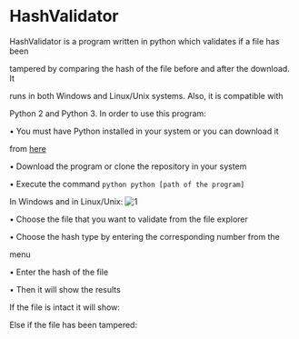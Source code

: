 
﻿

# HashValidator

HashValidator is a program written in python which validates if a file has been

tampered by comparing the hash of the file before and after the download. It

runs in both Windows and Linux/Unix systems. Also, it is compatible with

Python 2 and Python 3. In order to use this program:

• You must have Python installed in your system or you can download it

from [here](https://www.python.org/downloads/)

• Download the program or clone the repository in your system

• Execute the command ```python python [path of the program] ```

In Windows and in Linux/Unix:
![1](https://user-images.githubusercontent.com/56977882/111290057-6e3d1500-864e-11eb-85d8-48301fe4cdea.PNG)

• Choose the file that you want to validate from the file explorer

• Choose the hash type by entering the corresponding number from the

menu

• Enter the hash of the file

• Then it will show the results





If the file is intact it will show:

Else if the file has been tampered:

